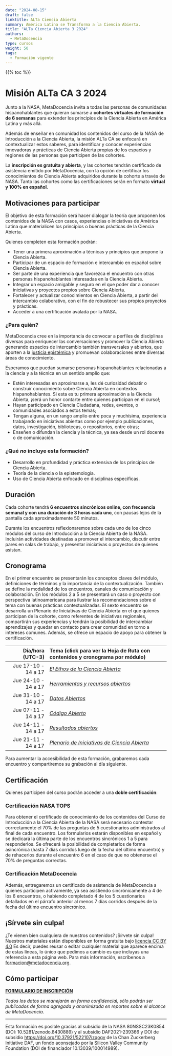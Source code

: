 ```yaml
---
date: "2024-08-15"
draft: false
linktitle: ALTa Ciencia Abierta
summary: América Latina se Transforma a la Ciencia Abierta. 
title: "ALTa Ciencia Abierta 3 2024"
authors:
  - MetaDocencia
type: cursos
weight: 50
tags:
  - Formación vigente
---
```


{{% toc %}}

# Misión ALTa CA 3 2024

Junto a la NASA, MetaDocencia invita a todas las personas de comunidades hispanohablantes que quieran sumarse a **cohortes virtuales de formación de 6 semanas** para extender los principios de la Ciencia Abierta en América Latina y más allá. 

Además de enseñar en comunidad los contenidos del curso de la NASA de Introducción a la Ciencia Abierta, la misión ALTa CA se enfocará en contextualizar estos saberes, para identificar y conocer experiencias innovadoras y prácticas de Ciencia Abierta propias de los espacios y regiones de las personas que participen de las cohortes. 

La **inscripción es gratuita y abierta**, y las cohortes tendrán certificado de asistencia emitido por MetaDocencia, con la opción de certificar los conocimientos de Ciencia Abierta adquiridos durante la cohorte a través de NASA. Tanto las cohortes como las certificaciones serán en formato **virtual y 100% en español**.

## Motivaciones para participar

El objetivo de esta formación será hacer dialogar la teoría que proponen los contenidos de la NASA con casos, experiencias o iniciativas de América Latina que materialicen los principios o buenas prácticas de la Ciencia Abierta. 

Quienes completen esta formación podrán:
- Tener una primera aproximación a técnicas y principios que propone la Ciencia Abierta.
- Participar de un espacio de formación e intercambio en español sobre Ciencia Abierta.
- Ser parte de una experiencia que favorezca el encuentro con otras personas hispanohablantes interesadas en la Ciencia Abierta.
- Integrar un espacio amigable y seguro en el que poder dar a conocer iniciativas y proyectos propios sobre Ciencia Abierta.
- Fortalecer y actualizar conocimientos en Ciencia Abierta, a partir del intercambio colaborativo, con el fin de robustecer sus propios proyectos y prácticas.
- Acceder a una certificación avalada por la NASA.

### ¿Para quién?
MetaDocencia cree en la importancia de convocar a perfiles de disciplinas diversas para enriquecer las conversaciones y promover la Ciencia Abierta generando espacios de intercambio también transversales y abiertos, que aporten a la [justicia epistémica](https://dialnet.unirioja.es/servlet/articulo?codigo=8022184) y promuevan colaboraciones entre diversas áreas de conocimiento.

Esperamos que puedan sumarse personas hispanohablantes relacionadas a la ciencia y a la técnica en un sentido amplio que:

- Estén interesadas en aproximarse a, les dé curiosidad debatir o construir conocimiento sobre Ciencia Abierta en contextos hispanohablantes. Si esta es tu primera aproximación a la Ciencia Abierta, ¡será un honor contarte entre quienes participan en el curso!;
- Hayan participado en Ciencia Ciudadana, redes, eventos, o comunidades asociados a estos temas;
- Tengan alguna, en un rango amplio entre poca y muchísima, experiencia trabajando en  iniciativas abiertas como por ejemplo publicaciones, datos, investigación, bibliotecas, o repositorios, entre otras;
- Enseñen o difundan la ciencia y la técnica, ya sea desde un rol docente o de comunicación.

### ¿Qué *no* incluye esta formación?
- Desarrollo en profundidad y práctica extensiva de los principios de Ciencia Abierta.
- Teoría de la ciencia o la epistemología.
- Uso de Ciencia Abierta enfocado en disciplinas específicas.

## Duración
Cada cohorte tendrá **6 encuentros sincrónicos online, con frecuencia semanal y con una duración de 3 horas cada uno**, con pausas lejos de la pantalla cada aproximadamente 50 minutos.

Durante los encuentros reflexionaremos sobre cada uno de los cinco módulos del curso de Introducción a la Ciencia Abierta de la NASA. Incluirán actividades destinadas a promover el intercambio, discutir entre pares en salas de trabajo, y presentar iniciativas o proyectos de quienes asistan.

## Cronograma
En el primer encuentro se presentarán los conceptos claves del módulo, definiciones de términos y la importancia de la contextualización. También se define la modalidad de los encuentros, canales de comunicación y colaboración. En los módulos 2 a 5 se presentará un caso o proyecto con perspectiva latinoamericana para ilustrar las recomendaciones sobre el tema con buenas prácticas contextualizadas. El sexto encuentro se desarrolla un Plenario de Iniciativas de Ciencia Abierta  en el que quienes participan de la cohorte, como referentes de iniciativas regionales, compartirán sus experiencias y tendrán la posibilidad de intercambiar aprendizajes y quedar en contacto para crear comunidad en torno a intereses comunes. Además, se ofrece un espacio de apoyo para obtener la certificación.

|  Día/hora (UTC-3) | Tema (click para ver la Hoja de Ruta con contenidos y cronograma por módulo) |
| ---:  | :----------- |
|Jue 17-10 - 14 a 17 | [*El Ethos de la Ciencia Abierta*](https://www.metadocencia.org/alta-ca/modulo_1/) | 
|Jue 24-10 - 14 a 17 | [*Herramientas y recursos abiertos*](https://www.metadocencia.org/alta-ca/modulo_2/) | 
|Jue 31-10 - 14 a 17 | [*Datos Abiertos*](https://www.metadocencia.org/alta-ca/modulo_3/) |
|Jue 07-11 - 14 a 17 | [*Código Abierto*](https://www.metadocencia.org/alta-ca/modulo_4/) |
|Jue 14-11 - 14 a 17 | [*Resultados abiertos*](https://www.metadocencia.org/alta-ca/modulo_5/) |
|Jue 21-11 - 14 a 17 | [*Plenario de Iniciativas de Ciencia Abierta*](https://www.metadocencia.org/alta-ca/modulo_6/) |

Para aumentar la accesibilidad de esta formación, grabaremos cada encuentro y compartiremos su grabación al día siguiente. 

## Certificación
Quienes participen del curso podrán acceder a una **doble certificación**: 

### Certificación NASA TOPS
Para obtener el certificado de conocimiento de los contenidos del Curso de Introducción a la Ciencia Abierta de la NASA será necesario contestar correctamente el 70% de las preguntas de 5 cuestionarios administrados al final de cada encuentro. Los formularios estarán disponibles en español y se dedicará la última parte de los encuentros sincrónicos 1 a 5 para responderlos. Se ofrecerá la posibilidad de completarlos de forma asincrónica (hasta 7 días corridos luego de la fecha del último encuentro) y de rehacerlos durante el encuentro 6 en el caso de que no obtenerse el 70% de preguntas correctas.

### Certificación MetaDocencia
Además, entregaremos un certificado de asistencia de MetaDocencia a quienes participen activamente, ya sea asistiendo sincrónicamente a 4 de los 6 encuentros, o habiendo completado 4 de los 5 cuestionarios detallados en el párrafo anterior al menos 7 días corridos después de la fecha del último encuentro sincrónico.


## ¡Sírvete sin culpa!
¿Te vienen bien cualquiera de nuestros contenidos? ¡Sírvete sin culpa! Nuestros materiales están disponibles en forma gratuita bajo [licencia CC BY 4.0](https://creativecommons.org/licenses/by/4.0/deed.es) Es decir, puedes reusar o editar cualquier material que aparece encima de estas líneas, lo único que pedimos a cambio es que incluyas una referencia a esta página web. Para más información, escríbenos a formacion@metadocencia.org.

## Cómo participar

**[FORMULARIO DE INSCRIPCIÓN](https://docs.google.com/forms/d/e/1FAIpQLSdVAaIsWEBinh7v-lptjON6G9XlEOZULp3wwfmXHYAfK7U5_w/viewform)** 

*Todos los datos se manejarán en forma confidencial, sólo podrán ser publicados de forma agregada y anonimizada en reportes sobre el alcance de MetaDocencia.*

---

Esta formación es posible gracias al subsidio de la NASA 80NSSC23K0854 (DOI: 10.5281/zenodo.8430889) y al subsidio DAF2021-239366 y DOI de subsidio https://doi.org/10.37921/522107izqogv de la Chan Zuckerberg Initiative DAF, un fondo aconsejado por la Silicon Valley Community Foundation (DOI de financiador 10.13039/100014989).
